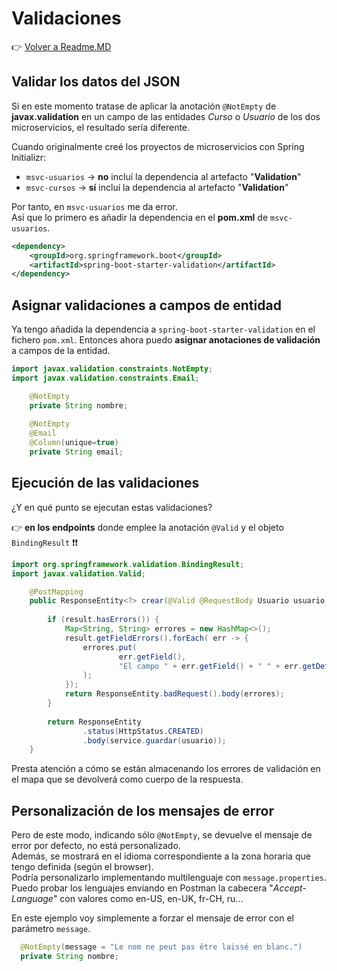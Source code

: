 # Validaciones

👉 [Volver a Readme.MD](Readme.MD)

## Validar los datos del JSON

Si en este momento tratase de aplicar la anotación `@NotEmpty` de **javax.validation** en un campo de las entidades *Curso* o *Usuario* de los dos microservicios, el resultado sería diferente. 

Cuando originalmente creé los proyectos de microservicios con Spring Initializr: 
- `msvc-usuarios` -> **no** incluí la dependencia al artefacto "**Validation**" 
- `msvc-cursos` -> **sí** incluí la dependencia al artefacto "**Validation**" 

Por tanto, en `msvc-usuarios` me da error. <br>
Así que lo primero es añadir la dependencia en el **pom.xml** de `msvc-usuarios`.
```xml
<dependency>
    <groupId>org.springframework.boot</groupId>
    <artifactId>spring-boot-starter-validation</artifactId>
</dependency>
```

## Asignar validaciones a campos de entidad 
Ya tengo añadida la dependencia a `spring-boot-starter-validation` en el fichero `pom.xml`.
Entonces ahora puedo **asignar anotaciones de validación** a campos de la entidad. 
```java
import javax.validation.constraints.NotEmpty;
import javax.validation.constraints.Email;

    @NotEmpty 
    private String nombre;
    
    @NotEmpty 
    @Email 
    @Column(unique=true)
    private String email;
```

## Ejecución de las validaciones
¿Y en qué punto se ejecutan estas validaciones? <br/>

👉 **en los endpoints** donde emplee la anotación `@Valid` y el objeto `BindingResult` ❗❗

```java
import org.springframework.validation.BindingResult;
import javax.validation.Valid;

    @PostMapping
    public ResponseEntity<?> crear(@Valid @RequestBody Usuario usuario,BindingResult result) {
        
        if (result.hasErrors()) {
            Map<String, String> errores = new HashMap<>();
            result.getFieldErrors().forEach( err -> {
                errores.put(
                        err.getField(), 
                        "El campo " + err.getField() + " " + err.getDefaultMessage()
                );
            });
            return ResponseEntity.badRequest().body(errores);
        }
        
        return ResponseEntity
                .status(HttpStatus.CREATED)
                .body(service.guardar(usuario));
    }
```
Presta atención a cómo se están almacenando los errores de validación en el mapa que se devolverá como cuerpo de la respuesta.


## Personalización de los mensajes de error
Pero de este modo, indicando sólo `@NotEmpty`, se devuelve el mensaje de error por defecto, no está personalizado. <br>
Además, se mostrará en el idioma correspondiente a la zona horaria que tengo definida (según el browser). <br>
Podría personalizarlo implementando multilenguaje con `message.properties`. <br> 
Puedo probar los lenguajes enviando en Postman la cabecera "*Accept-Language*" con valores como en-US, en-UK, fr-CH, ru...

En este ejemplo voy simplemente a forzar el mensaje de error con el parámetro `message`. 
```java
  @NotEmpty(message = "Le nom ne peut pas être laissé en blanc.")
  private String nombre;
```


